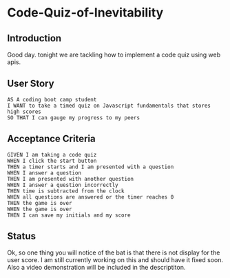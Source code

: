 # Code-Quiz-of-Inevitability

## Introduction

Good day. tonight we are tackling how to implement a code quiz using web apis. 

## User Story
```
AS A coding boot camp student
I WANT to take a timed quiz on Javascript fundamentals that stores high scores
SO THAT I can gauge my progress to my peers
```

## Acceptance Criteria
```
GIVEN I am taking a code quiz
WHEN I click the start button
THEN a timer starts and I am presented with a question
WHEN I answer a question
THEN I am presented with another question
WHEN I answer a question incorrectly
THEN time is subtracted from the clock
WHEN all questions are answered or the timer reaches 0
THEN the game is over
WHEN the game is over
THEN I can save my initials and my score
```
## Status
Ok, so one thing you will notice of the bat is that there is not display for the user score. I am still currently working on this and should have it fixed soon. Also a video demonstration will be included in the descriptiton.